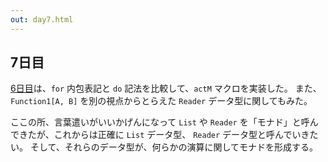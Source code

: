 ```yaml
---
out: day7.html
---
```


  [day6]: day6.html

7日目
-----

[6日目][day6]は、`for` 内包表記と `do` 記法を比較して、`actM` マクロを実装した。
また、`Function1[A, B]` を別の視点からとらえた `Reader` データ型に関してもみた。

ここの所、言葉遣いがいいかげんになって `List` や `Reader`
を「モナド」と呼んできたが、これからは正確に `List` データ型、
`Reader` データ型と呼んでいきたい。
そして、それらのデータ型が、何らかの演算に関してモナドを形成する。
